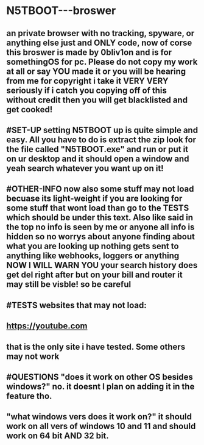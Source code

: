 # N5TBOOT---broswer
an private browser with no tracking, spyware, or anything else just and ONLY code, 
now of corse this broswer is made by 0bliv1on and is for somethingOS for pc. Please do not copy my work at all or say YOU made it or you will be hearing from me for copyright i take it VERY VERY seriously if i catch you copying off of this without credit then you will get blacklisted and get cooked!
----------
#SET-UP
setting N5TBOOT up is quite simple and easy. All you have to do is extract the zip look for the file called "N5TBOOT.exe" and run or put it on ur desktop and it should open a window and yeah search whatever you want up on it!
------
#OTHER-INFO
now also some stuff may not load becuase its light-weight if you are looking for some stuff that wont load than go to the TESTS which should be under this text. Also like said in the top no info is seen by me or anyone all info is hidden so no worrys about anyone finding about what you are looking up nothing gets sent to anything like webhooks, loggers or anything NOW I WILL WARN YOU your search history does get del right after but on your bill and router it may still be visble! so be careful
------
#TESTS 
websites that may not load:
--
https://youtube.com
--
that is the only site i have tested. Some others may not work
----
#QUESTIONS
"does it work on other OS besides windows?" no. it doesnt I plan on adding it in the feature tho.
--
"what windows vers does it work on?" it should work on all vers of windows 10 and 11 and should work on 64 bit AND 32 bit.
--
